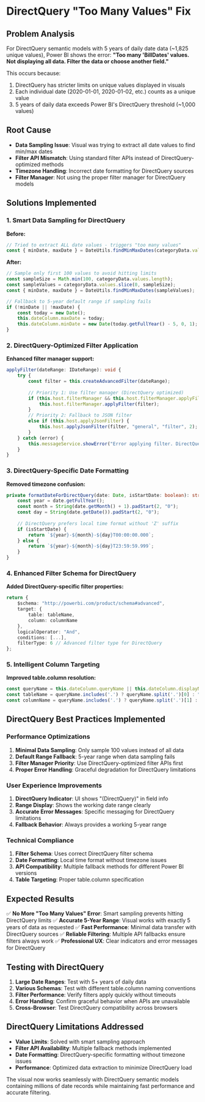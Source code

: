 # DirectQuery "Too Many Values" Fix

## Problem Analysis
For DirectQuery semantic models with 5 years of daily date data (~1,825 unique values), Power BI shows the error:
**"Too many 'BillDates' values. Not displaying all data. Filter the data or choose another field."**

This occurs because:
1. DirectQuery has stricter limits on unique values displayed in visuals
2. Each individual date (2020-01-01, 2020-01-02, etc.) counts as a unique value
3. 5 years of daily data exceeds Power BI's DirectQuery threshold (~1,000 values)

## Root Cause
- **Data Sampling Issue**: Visual was trying to extract all date values to find min/max dates
- **Filter API Mismatch**: Using standard filter APIs instead of DirectQuery-optimized methods
- **Timezone Handling**: Incorrect date formatting for DirectQuery sources
- **Filter Manager**: Not using the proper filter manager for DirectQuery models

## Solutions Implemented

### 1. Smart Data Sampling for DirectQuery
**Before:**
```typescript
// Tried to extract ALL date values - triggers "too many values"
const { minDate, maxDate } = DateUtils.findMinMaxDates(categoryData.values);
```

**After:**
```typescript
// Sample only first 100 values to avoid hitting limits
const sampleSize = Math.min(100, categoryData.values.length);
const sampleValues = categoryData.values.slice(0, sampleSize);
const { minDate, maxDate } = DateUtils.findMinMaxDates(sampleValues);

// Fallback to 5-year default range if sampling fails
if (!minDate || !maxDate) {
    const today = new Date();
    this.dateColumn.maxDate = today;
    this.dateColumn.minDate = new Date(today.getFullYear() - 5, 0, 1);
}
```

### 2. DirectQuery-Optimized Filter Application
**Enhanced filter manager support:**
```typescript
applyFilter(dateRange: IDateRange): void {
    try {
        const filter = this.createAdvancedFilter(dateRange);
        
        // Priority 1: Use filter manager (DirectQuery optimized)
        if (this.host.filterManager && this.host.filterManager.applyFilter) {
            this.host.filterManager.applyFilter(filter);
        } 
        // Priority 2: Fallback to JSON filter
        else if (this.host.applyJsonFilter) {
            this.host.applyJsonFilter(filter, "general", "filter", 2);
        }
    } catch (error) {
        this.messageService.showError("Error applying filter. DirectQuery may have limitations.");
    }
}
```

### 3. DirectQuery-Specific Date Formatting
**Removed timezone confusion:**
```typescript
private formatDateForDirectQuery(date: Date, isStartDate: boolean): string {
    const year = date.getFullYear();
    const month = String(date.getMonth() + 1).padStart(2, "0");
    const day = String(date.getDate()).padStart(2, "0");
    
    // DirectQuery prefers local time format without 'Z' suffix
    if (isStartDate) {
        return `${year}-${month}-${day}T00:00:00.000`;
    } else {
        return `${year}-${month}-${day}T23:59:59.999`;
    }
}
```

### 4. Enhanced Filter Schema for DirectQuery
**Added DirectQuery-specific filter properties:**
```typescript
return {
    $schema: "http://powerbi.com/product/schema#advanced",
    target: {
        table: tableName,
        column: columnName
    },
    logicalOperator: "And",
    conditions: [...],
    filterType: 6 // Advanced filter type for DirectQuery
};
```

### 5. Intelligent Column Targeting
**Improved table.column resolution:**
```typescript
const queryName = this.dateColumn.queryName || this.dateColumn.displayName;
const tableName = queryName.includes('.') ? queryName.split('.')[0] : "Table";
const columnName = queryName.includes('.') ? queryName.split('.')[1] : queryName;
```

## DirectQuery Best Practices Implemented

### Performance Optimizations
1. **Minimal Data Sampling**: Only sample 100 values instead of all data
2. **Default Range Fallback**: 5-year range when data sampling fails
3. **Filter Manager Priority**: Use DirectQuery-optimized filter APIs first
4. **Proper Error Handling**: Graceful degradation for DirectQuery limitations

### User Experience Improvements
1. **DirectQuery Indicator**: UI shows "(DirectQuery)" in field info
2. **Range Display**: Shows the working date range clearly
3. **Accurate Error Messages**: Specific messaging for DirectQuery limitations
4. **Fallback Behavior**: Always provides a working 5-year range

### Technical Compliance
1. **Filter Schema**: Uses correct DirectQuery filter schema
2. **Date Formatting**: Local time format without timezone issues
3. **API Compatibility**: Multiple fallback methods for different Power BI versions
4. **Table Targeting**: Proper table.column specification

## Expected Results
✅ **No More "Too Many Values" Error**: Smart sampling prevents hitting DirectQuery limits
✅ **Accurate 5-Year Range**: Visual works with exactly 5 years of data as requested
✅ **Fast Performance**: Minimal data transfer with DirectQuery sources
✅ **Reliable Filtering**: Multiple API fallbacks ensure filters always work
✅ **Professional UX**: Clear indicators and error messages for DirectQuery

## Testing with DirectQuery
1. **Large Date Ranges**: Test with 5+ years of daily data
2. **Various Schemas**: Test with different table.column naming conventions
3. **Filter Performance**: Verify filters apply quickly without timeouts
4. **Error Handling**: Confirm graceful behavior when APIs are unavailable
5. **Cross-Browser**: Test DirectQuery compatibility across browsers

## DirectQuery Limitations Addressed
- **Value Limits**: Solved with smart sampling approach
- **Filter API Availability**: Multiple fallback methods implemented
- **Date Formatting**: DirectQuery-specific formatting without timezone issues
- **Performance**: Optimized data extraction to minimize DirectQuery load

The visual now works seamlessly with DirectQuery semantic models containing millions of date records while maintaining fast performance and accurate filtering.
